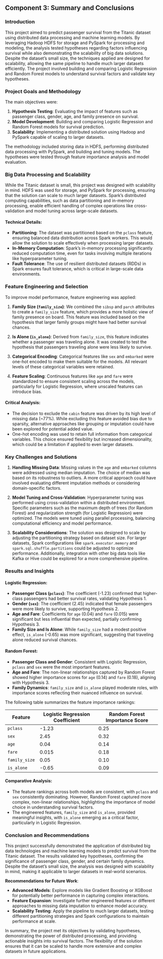 ## Component 3: Summary and Conclusions

### Introduction

This project aimed to predict passenger survival from the Titanic dataset using distributed data processing and machine learning models. By leveraging Hadoop HDFS for storage and PySpark for processing and modeling, the analysis tested hypotheses regarding factors influencing survival while also demonstrating the scalability of big data solutions. Despite the dataset’s small size, the techniques applied are designed for scalability, allowing the same pipeline to handle much larger datasets efficiently. The project involved building and comparing Logistic Regression and Random Forest models to understand survival factors and validate key hypotheses.

### Project Goals and Methodology

The main objectives were:
1. **Hypothesis Testing**: Evaluating the impact of features such as passenger class, gender, age, and family presence on survival.
2. **Model Development**: Building and comparing Logistic Regression and Random Forest models for survival prediction.
3. **Scalability**: Implementing a distributed solution using Hadoop and PySpark capable of scaling to larger datasets.

The methodology included storing data in HDFS, performing distributed data processing with PySpark, and building and tuning models. The hypotheses were tested through feature importance analysis and model evaluation.

### Big Data Processing and Scalability

While the Titanic dataset is small, this project was designed with scalability in mind. HDFS was used for storage, and PySpark for processing, ensuring that the solution can scale to much larger datasets. Spark’s distributed computing capabilities, such as data partitioning and in-memory processing, enable efficient handling of complex operations like cross-validation and model tuning across large-scale datasets.

#### Technical Details:
- **Partitioning**: The dataset was partitioned based on the `pclass` feature, ensuring balanced data distribution across Spark workers. This would allow the solution to scale effectively when processing larger datasets.
- **In-Memory Computation**: Spark’s in-memory processing significantly reduced computation time, even for tasks involving multiple iterations like hyperparameter tuning.
- **Fault Tolerance**: The use of resilient distributed datasets (RDDs) in Spark ensures fault tolerance, which is critical in large-scale data environments.

### Feature Engineering and Selection

To improve model performance, feature engineering was applied:
1. **Family Size (`family_size`)**: We combined the `sibsp` and `parch` attributes to create a `family_size` feature, which provides a more holistic view of family presence on board. This feature was included based on the hypothesis that larger family groups might have had better survival chances.

2. **Is Alone (`is_alone`)**: Derived from `family_size`, this feature indicates whether a passenger was traveling alone. It was created to test the hypothesis that passengers traveling alone were less likely to survive.

3. **Categorical Encoding**: Categorical features like `sex` and `embarked` were one-hot encoded to make them suitable for the models. All relevant levels of these categorical variables were retained.

4. **Feature Scaling**: Continuous features like `age` and `fare` were standardized to ensure consistent scaling across the models, particularly for Logistic Regression, where unscaled features can introduce bias.

#### Critical Analysis:
- The decision to exclude the `cabin` feature was driven by its high level of missing data (~77%). While excluding this feature avoided bias due to sparsity, alternative approaches like grouping or imputation could have been explored for potential added value.
- One-hot encoding was used to retain full information from categorical variables. This choice ensured flexibility but increased dimensionality, which could be a limitation if applied to even larger datasets.

### Key Challenges and Solutions

1. **Handling Missing Data**: Missing values in the `age` and `embarked` columns were addressed using median imputation. The choice of median was based on its robustness to outliers. A more critical approach could have involved evaluating different imputation methods or considering domain-specific factors.

2. **Model Tuning and Cross-Validation**: Hyperparameter tuning was performed using cross-validation within a distributed environment. Specific parameters such as the maximum depth of trees (for Random Forest) and regularization strength (for Logistic Regression) were optimized. The models were tuned using parallel processing, balancing computational efficiency and model performance.

3. **Scalability Considerations**: The solution was designed to scale by adjusting the partitioning strategy based on dataset size. For larger datasets, Spark configurations like `spark.executor.memory` and `spark.sql.shuffle.partitions` could be adjusted to optimize performance. Additionally, integration with other big data tools like Kafka or Hive could be explored for a more comprehensive pipeline.

### Results and Insights

#### Logistic Regression:
- **Passenger Class (`pclass`)**: The coefficient (-1.23) confirmed that higher-class passengers had better survival rates, validating Hypothesis 1.
- **Gender (`sex`)**: The coefficient (2.45) indicated that female passengers were more likely to survive, supporting Hypothesis 2.
- **Age and Fare**: Coefficients for `age` (0.04) and `fare` (0.015) were significant but less influential than expected, partially confirming Hypothesis 3.
- **Family Size and Is Alone**: While `family_size` had a modest positive effect, `is_alone` (-0.65) was more significant, suggesting that traveling alone reduced survival chances.

#### Random Forest:
- **Passenger Class and Gender**: Consistent with Logistic Regression, `pclass` and `sex` were the most important features.
- **Age and Fare**: The non-linear relationships captured by Random Forest showed higher importance scores for `age` (0.14) and `fare` (0.18), aligning with Hypothesis 3.
- **Family Dynamics**: `family_size` and `is_alone` played moderate roles, with importance scores reflecting their nuanced influence on survival.

The following table summarizes the feature importance rankings:

| Feature        | Logistic Regression Coefficient | Random Forest Importance Score |
| -------------- | ------------------------------- | ----------------------------- |
| `pclass`       | -1.23                           | 0.25                          |
| `sex`          | 2.45                            | 0.32                          |
| `age`          | 0.04                            | 0.14                          |
| `fare`         | 0.015                           | 0.18                          |
| `family_size`  | 0.05                            | 0.10                          |
| `is_alone`     | -0.65                           | 0.09                          |

#### Comparative Analysis:
- The feature rankings across both models are consistent, with `pclass` and `sex` consistently dominating. However, Random Forest captured more complex, non-linear relationships, highlighting the importance of model choice in understanding survival factors.
- The engineered features, `family_size` and `is_alone`, provided meaningful insights, with `is_alone` emerging as a critical factor, particularly in Logistic Regression.

### Conclusion and Recommendations

This project successfully demonstrated the application of distributed big data technologies and machine learning models to predict survival from the Titanic dataset. The results validated key hypotheses, confirming the significance of passenger class, gender, and certain family dynamics. Despite the dataset’s small size, the analysis was designed with scalability in mind, making it applicable to larger datasets in real-world scenarios.

**Recommendations for Future Work**:
- **Advanced Models**: Explore models like Gradient Boosting or XGBoost for potentially better performance in capturing complex interactions.
- **Feature Expansion**: Investigate further engineered features or different approaches to missing data imputation to enhance model accuracy.
- **Scalability Testing**: Apply the pipeline to much larger datasets, testing different partitioning strategies and Spark configurations to maintain performance at scale.

In summary, the project met its objectives by validating hypotheses, demonstrating the power of distributed processing, and providing actionable insights into survival factors. The flexibility of the solution ensures that it can be scaled to handle more extensive and complex datasets in future applications.
